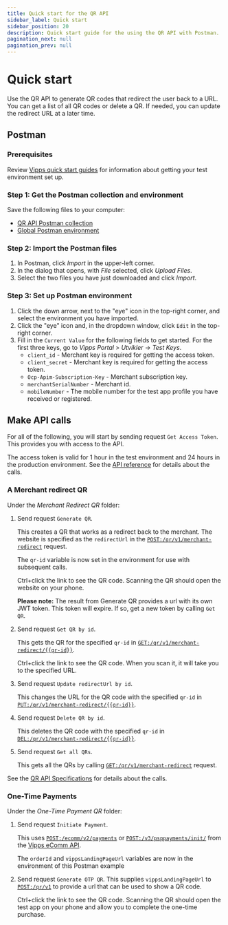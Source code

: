 ```yaml
---
title: Quick start for the QR API
sidebar_label: Quick start
sidebar_position: 20
description: Quick start guide for the using the QR API with Postman.
pagination_next: null
pagination_prev: null
---
```


# Quick start

Use the QR API to generate QR codes that redirect the user back to a URL.
You can get a list of all QR codes or delete a QR.
If needed, you can update the redirect URL at a later time.

## Postman

### Prerequisites

Review
[Vipps quick start guides](https://developer.vippsmobilepay.com/docs/vipps-developers/quick-start-guides)
for information about getting your test environment set up.

### Step 1: Get the Postman collection and environment

Save the following files to your computer:

* [QR API Postman collection](tools/vipps-qr-api-postman-collection.json)
* [Global Postman environment](https://raw.githubusercontent.com/vippsas/vipps-developers/master/tools/vipps-api-global-postman-environment.json)

### Step 2: Import the Postman files

1. In Postman, click *Import* in the upper-left corner.
1. In the dialog that opens, with *File* selected, click *Upload Files*.
1. Select the two files you have just downloaded and click *Import*.

### Step 3: Set up Postman environment

1. Click the down arrow, next to the "eye" icon in the top-right corner, and select the environment you have imported.
2. Click the "eye" icon and, in the dropdown window, click `Edit` in the top-right corner.
3. Fill in the `Current Value` for the following fields to get started. For the first three keys, go to *Vipps Portal* > *Utvikler* ->  *Test Keys*.
   * `client_id` - Merchant key is required for getting the access token.
   * `client_secret` - Merchant key is required for getting the access token.
   * `Ocp-Apim-Subscription-Key` - Merchant subscription key.
   * `merchantSerialNumber` - Merchant id.
   * `mobileNumber` - The mobile number for the test app profile you have received or registered.

## Make API calls

For all of the following, you will start by sending request `Get Access Token`.
This provides you with access to the API.

The access token is valid for 1 hour in the test environment
and 24 hours in the production environment.
See the
[API reference](https://developer.vippsmobilepay.com/api/qr)
for details about the calls.

### A Merchant redirect QR

Under the *Merchant Redirect QR* folder:

1. Send request `Generate QR`.

   This creates a QR that works as a redirect back to the merchant. The website is specified as the `redirectUrl` in the [`POST:/qr/v1/merchant-redirect`](https://developer.vippsmobilepay.com/api/qr#tag/Merchant-redirect-QR/operation/CreateMerchantRedirectQr) request.

   The `qr-id` variable is now set in the environment for use with subsequent calls.

   Ctrl+click the link to see the QR code. Scanning the QR should open the website on your phone.

   **Please note:** The result from Generate QR provides a url with its own JWT token. This token will expire. If so, get a new token by calling `Get QR`.

2. Send request `Get QR by id`.

   This gets the QR for the specified `qr-id` in
[`GET:/qr/v1/merchant-redirect/{{qr-id}}`](https://developer.vippsmobilepay.com/api/qr#tag/Merchant-redirect-QR/operation/GetMerchantRedirectQrById).

   Ctrl+click the link to see the QR code. When you scan it, it will take you to the specified URL.

3. Send request `Update redirectUrl by id`.

   This changes the URL for the QR code with the specified `qr-id` in
[`PUT:/qr/v1/merchant-redirect/{{qr-id}}`](https://developer.vippsmobilepay.com/api/qr#tag/Merchant-redirect-QR/operation/UpdateMerchantRedirectUrl).

4. Send request `Delete QR by id`.

   This deletes the QR code with the specified `qr-id` in
[`DEL:/qr/v1/merchant-redirect/{{qr-id}}`](https://developer.vippsmobilepay.com/api/qr#tag/Merchant-redirect-QR/operation/DeleteMerchantRedirectQr).

5. Send request `Get all QRs`.

   This gets all the QRs by calling [`GET:/qr/v1/merchant-redirect`](https://developer.vippsmobilepay.com/api/qr#tag/Merchant-redirect-QR/operation/GetAllMerchantRedirectQrs) request.

See the [QR API Specifications](https://developer.vippsmobilepay.com/api/qr) for details about the calls.

### One-Time Payments

Under the *One-Time Payment QR* folder:

1. Send request `Initiate Payment`.

   This uses [`POST:/ecomm/v2/payments`](https://developer.vippsmobilepay.com/docs/APIs/ecom-api/vipps-ecom-api#initiate) or [`POST:/v3/psppayments/init/`](https://developer.vippsmobilepay.com/docs/APIs/psp-api/vipps-psp-api#initiate-payment)
   from the [Vipps eComm API](https://developer.vippsmobilepay.com/docs/APIs/ecom-api).

   The `orderId` and `vippsLandingPageUrl` variables are now in the environment of this Postman example

1. Send request `Generate OTP QR`. This supplies `vippsLandingPageUrl` to
 [`POST:/qr/v1`](https://developer.vippsmobilepay.com/api/qr#tag/One-time-payment-QR/operation/generateOtpQr) to provide a url that can be used to show a QR code.

   Ctrl+click the link to see the QR code. Scanning the QR should open the test app on your phone and allow you to complete the one-time purchase.
